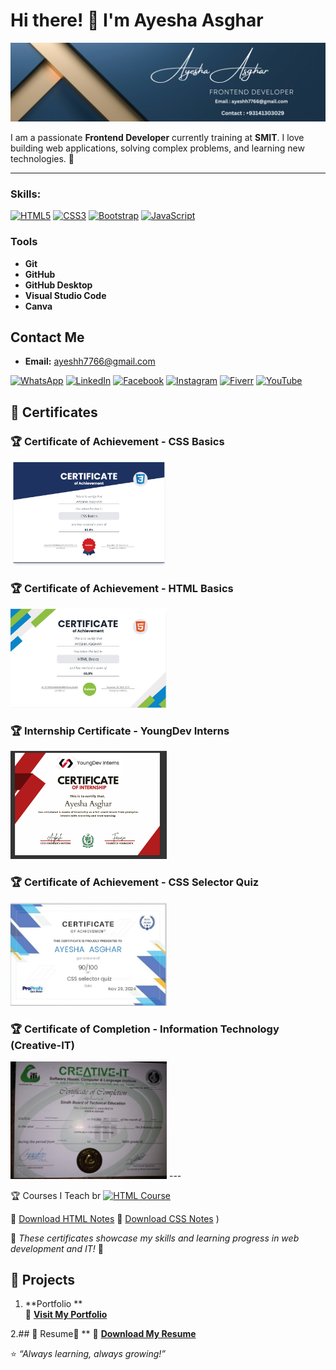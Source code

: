 # Hi there! 👋 I'm Ayesha Asghar  
![Banner](https://raw.githubusercontent.com/ayeshhdeveloper55/ayeshhdeveloper55/94134df6d9bba55b5ff801b50e940c8b653678d6/Blue%20Gold%20Elegant%20Minimalist%20Digital%20Marketer%20LinkedIn%20Banner.png)


I am a passionate **Frontend Developer** currently training at **SMIT**. I love building web applications, solving complex problems, and learning new technologies. 🚀

---
### Skills:

[![HTML5](https://img.shields.io/badge/HTML5-%23E34F26.svg?style=for-the-badge&logo=html5&logoColor=white)](https://developer.mozilla.org/en-US/docs/Web/HTML)
[![CSS3](https://img.shields.io/badge/CSS3-%231572B6.svg?style=for-the-badge&logo=css3&logoColor=white)](https://developer.mozilla.org/en-US/docs/Web/CSS)
[![Bootstrap](https://img.shields.io/badge/Bootstrap-%23563D7C.svg?style=for-the-badge&logo=bootstrap&logoColor=white)](https://getbootstrap.com/)
[![JavaScript](https://img.shields.io/badge/JavaScript-%23F7DF1E.svg?style=for-the-badge&logo=javascript&logoColor=black)](https://developer.mozilla.org/en-US/docs/Web/JavaScript)

### Tools

- **Git**
- **GitHub**
- **GitHub Desktop**
- **Visual Studio Code**
- **Canva**

## Contact Me
- **Email:** [ayeshh7766@gmail.com](mailto:ayeshh7766@gmail.com)

[![WhatsApp](https://img.shields.io/badge/WhatsApp-%2325D366.svg?style=for-the-badge&logo=whatsapp&logoColor=white)](https://wa.me/923141303029)
[![LinkedIn](https://img.shields.io/badge/LinkedIn-%230077B5.svg?style=for-the-badge&logo=linkedin&logoColor=white)](https://www.linkedin.com/in/ayesha-asghar-547480332)
[![Facebook](https://img.shields.io/badge/Facebook-%231877F2.svg?style=for-the-badge&logo=facebook&logoColor=white)](https://www.facebook.com/profile.php?id=61570007683949)
[![Instagram](https://img.shields.io/badge/Instagram-%23E4405F.svg?style=for-the-badge&logo=instagram&logoColor=white)](https://www.instagram.com/ayesh_h7766/?__pwa=1#)
[![Fiverr](https://img.shields.io/badge/Fiverr-%2300B22D.svg?style=for-the-badge&logo=fiverr&logoColor=white)](https://www.fiverr.com/sellers/ayeshaasghar441/edit)
[![YouTube](https://img.shields.io/badge/YouTube-FF0000?style=for-the-badge&logo=youtube&logoColor=white)](https://www.youtube.com/@AyeshasDevHub)




## 📜 Certificates
### 🏆 Certificate of Achievement - CSS Basics
<img src="IMG-20250117-WA0020.jpg" width="250">

### 🏆 Certificate of Achievement - HTML Basics
<img src="IMG-20250117-WA0019.jpg" width="250">

### 🏆 Internship Certificate - YoungDev Interns
<img src="fullstack.PNG" width="250">

### 🏆 Certificate of Achievement - CSS Selector Quiz
<img src="IMG-20250117-WA0023.jpg" width="250">

### 🏆 Certificate of Completion - Information Technology (Creative-IT)  
  <img src="https://raw.githubusercontent.com/ayeshhdeveloper55/ayeshhdeveloper55/49157e7750bca773c78f824ee1b1859f16c54cf7/WhatsApp%20Image%202025-01-26%20at%2015.26.11_cc48c9d9.jpg" width="250">
---

🏆 Courses I Teach
br
[![HTML Course](https://img.shields.io/badge/HTML%20Course-FF0000?style=for-the-badge&logo=youtube&logoColor=white)](https://www.youtube.com/playlist?list=PLYdz1L8H6rPLIG0VTMsp3vofhiQA73Rhx)

📄 [Download HTML Notes](https://github.com/ayeshhdeveloper55/ayeshhdeveloper55/raw/main/html%20notes.pdf)
📄 [Download CSS Notes](https://github.com/ayeshhdeveloper55/ayeshhdeveloper55/commit/39478db4cb1485413c1c84434a881424324e6631#diff-2115b320c7ede4c74ac869432101ed7796b9deae115371574fb0d5535e4c5897)
)




📌 *These certificates showcase my skills and learning progress in web development and IT!* 🚀

## 🌟 Projects
1. **Portfolio **  
🔗 **[Visit My Portfolio](https://ayeshhdeveloper55.github.io/My--personal-portfolio/)**


2.## 📄 Resume📄 **
🔗 **[Download My Resume](https://raw.githubusercontent.com/ayeshhdeveloper55/ayeshhdeveloper55/49157e7750bca773c78f824ee1b1859f16c54cf7/cvpic.PNG)**


⭐️ _“Always learning, always growing!”_

